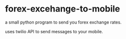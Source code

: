 # forex-excehange-to-mobile
a small python program to send you forex exchange rates. 

uses twilio API to send messages to your mobile.

